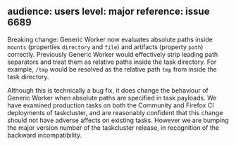 audience: users
level: major
reference: issue 6689
---
Breaking change: Generic Worker now evaluates absolute paths inside `mounts`
(properties `directory` and `file`) and artifacts (property `path`) correctly.
Previously Generic Worker would effectively strip leading path separators and
treat them as relative paths inside the task directory. For example, `/tmp`
would be resolved as the relative path `tmp` from inside the task directory.

Although this is technically a bug fix, it does change the behaviour of Generic
Worker when absolute paths are specified in task payloads. We have examined
production tasks on both the Community and Firefox CI deployments of
taskcluster, and are reasonably confident that this change should not have
adverse affects on existing tasks. However we are bumping the major version
number of the taskcluster release, in recognition of the backward
incompatibility.
